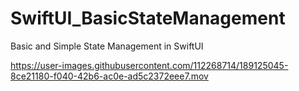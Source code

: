 # SwiftUI_BasicStateManagement
Basic and Simple State Management in SwiftUI

https://user-images.githubusercontent.com/112268714/189125045-8ce21180-f040-42b6-ac0e-ad5c2372eee7.mov

